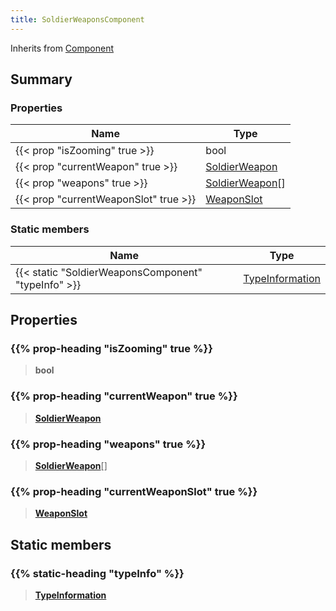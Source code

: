 ```yaml
---
title: SoldierWeaponsComponent
---
```


Inherits from [Component](/vext/ref/shared/type/component)

## Summary

### Properties

| Name | Type |
| ---- | ---- |
| {{< prop "isZooming" true >}} | bool |
| {{< prop "currentWeapon" true >}} | [SoldierWeapon](/vext/ref/server/type/soldierweapon) |
| {{< prop "weapons" true >}} | [SoldierWeapon](/vext/ref/server/type/soldierweapon)[] |
| {{< prop "currentWeaponSlot" true >}} | [WeaponSlot](/vext/ref/fb/weaponslot) |

### Static members

| Name | Type |
| ---- | ---- |
| {{< static "SoldierWeaponsComponent" "typeInfo" >}} | [TypeInformation](/vext/ref/shared/type/typeinformation) |

## Properties

### {{% prop-heading "isZooming" true %}}

> **bool**

### {{% prop-heading "currentWeapon" true %}}

> **[SoldierWeapon](/vext/ref/server/type/soldierweapon)**

### {{% prop-heading "weapons" true %}}

> **[SoldierWeapon](/vext/ref/server/type/soldierweapon)**[]

### {{% prop-heading "currentWeaponSlot" true %}}

> **[WeaponSlot](/vext/ref/fb/weaponslot)**

## Static members

### {{% static-heading "typeInfo" %}}

> **[TypeInformation](/vext/ref/shared/type/typeinformation)**

